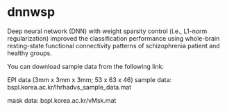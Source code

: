 # dnnwsp
Deep neural network (DNN) with weight sparsity control (i.e., L1-norm regularization) improved the classification performance using whole-brain resting-state functional connectivity patterns of schizophrenia patient and healthy groups.


You can download sample data from the following link: 

EPI data (3mm x 3mm x 3mm; 53 x 63 x 46)
sample data: bspl.korea.ac.kr/lhrhadvs_sample_data.mat

mask data: bspl.korea.ac.kr/vMsk.mat
